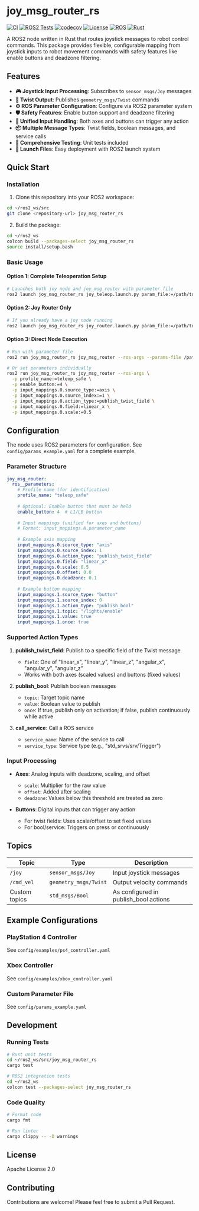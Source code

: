 # joy_msg_router_rs

[![CI](https://github.com/your-username/joy_msg_router_rs/workflows/CI/badge.svg)](https://github.com/your-username/joy_msg_router_rs/actions/workflows/ci.yml)
[![ROS2 Tests](https://github.com/your-username/joy_msg_router_rs/workflows/ROS2%20Integration%20Tests/badge.svg)](https://github.com/your-username/joy_msg_router_rs/actions/workflows/ros2-test.yml)
[![codecov](https://codecov.io/gh/your-username/joy_msg_router_rs/branch/main/graph/badge.svg)](https://codecov.io/gh/your-username/joy_msg_router_rs)
[![License](https://img.shields.io/badge/License-Apache%202.0-blue.svg)](https://opensource.org/licenses/Apache-2.0)
[![ROS](https://img.shields.io/badge/ROS-Humble-blue)](https://docs.ros.org/en/humble/)
[![Rust](https://img.shields.io/badge/Rust-1.70%2B-orange)](https://www.rust-lang.org/)

A ROS2 node written in Rust that routes joystick messages to robot control commands. This package provides flexible, configurable mapping from joystick inputs to robot movement commands with safety features like enable buttons and deadzone filtering.

## Features

- **🎮 Joystick Input Processing**: Subscribes to `sensor_msgs/Joy` messages
- **🚀 Twist Output**: Publishes `geometry_msgs/Twist` commands
- **⚙️ ROS Parameter Configuration**: Configure via ROS2 parameter system
- **🛡️ Safety Features**: Enable button support and deadzone filtering
- **🔄 Unified Input Handling**: Both axes and buttons can trigger any action
- **📦 Multiple Message Types**: Twist fields, boolean messages, and service calls
- **🧪 Comprehensive Testing**: Unit tests included
- **🚀 Launch Files**: Easy deployment with ROS2 launch system

## Quick Start

### Installation

1. Clone this repository into your ROS2 workspace:
```bash
cd ~/ros2_ws/src
git clone <repository-url> joy_msg_router_rs
```

2. Build the package:
```bash
cd ~/ros2_ws
colcon build --packages-select joy_msg_router_rs
source install/setup.bash
```

### Basic Usage

#### Option 1: Complete Teleoperation Setup
```bash
# Launches both joy node and joy_msg_router with parameter file
ros2 launch joy_msg_router_rs joy_teleop.launch.py param_file:=/path/to/params.yaml
```

#### Option 2: Joy Router Only
```bash
# If you already have a joy node running
ros2 launch joy_msg_router_rs joy_router.launch.py param_file:=/path/to/params.yaml
```

#### Option 3: Direct Node Execution
```bash
# Run with parameter file
ros2 run joy_msg_router_rs joy_msg_router --ros-args --params-file /path/to/params.yaml

# Or set parameters individually
ros2 run joy_msg_router_rs joy_msg_router --ros-args \
  -p profile_name:=teleop_safe \
  -p enable_button:=4 \
  -p input_mappings.0.source_type:=axis \
  -p input_mappings.0.source_index:=1 \
  -p input_mappings.0.action_type:=publish_twist_field \
  -p input_mappings.0.field:=linear_x \
  -p input_mappings.0.scale:=0.5
```

## Configuration

The node uses ROS2 parameters for configuration. See `config/params_example.yaml` for a complete example.

### Parameter Structure

```yaml
joy_msg_router:
  ros__parameters:
    # Profile name (for identification)
    profile_name: "teleop_safe"
    
    # Optional: Enable button that must be held
    enable_button: 4  # L1/LB button
    
    # Input mappings (unified for axes and buttons)
    # Format: input_mappings.N.parameter_name
    
    # Example axis mapping
    input_mappings.0.source_type: "axis"
    input_mappings.0.source_index: 1
    input_mappings.0.action_type: "publish_twist_field"
    input_mappings.0.field: "linear_x"
    input_mappings.0.scale: 0.5
    input_mappings.0.offset: 0.0
    input_mappings.0.deadzone: 0.1
    
    # Example button mapping
    input_mappings.1.source_type: "button"
    input_mappings.1.source_index: 0
    input_mappings.1.action_type: "publish_bool"
    input_mappings.1.topic: "/lights/enable"
    input_mappings.1.value: true
    input_mappings.1.once: true
```

### Supported Action Types

1. **publish_twist_field**: Publish to a specific field of the Twist message
   - `field`: One of "linear_x", "linear_y", "linear_z", "angular_x", "angular_y", "angular_z"
   - Works with both axes (scaled values) and buttons (fixed values)

2. **publish_bool**: Publish boolean messages
   - `topic`: Target topic name
   - `value`: Boolean value to publish
   - `once`: If true, publish only on activation; if false, publish continuously while active

3. **call_service**: Call a ROS service
   - `service_name`: Name of the service to call
   - `service_type`: Service type (e.g., "std_srvs/srv/Trigger")

### Input Processing

- **Axes**: Analog inputs with deadzone, scaling, and offset
  - `scale`: Multiplier for the raw value
  - `offset`: Added after scaling
  - `deadzone`: Values below this threshold are treated as zero

- **Buttons**: Digital inputs that can trigger any action
  - For twist fields: Uses scale/offset to set fixed values
  - For bool/service: Triggers on press or continuously

## Topics

| Topic | Type | Description |
|-------|------|-------------|
| `/joy` | `sensor_msgs/Joy` | Input joystick messages |
| `/cmd_vel` | `geometry_msgs/Twist` | Output velocity commands |
| Custom topics | `std_msgs/Bool` | As configured in publish_bool actions |

## Example Configurations

### PlayStation 4 Controller
See `config/examples/ps4_controller.yaml`

### Xbox Controller  
See `config/examples/xbox_controller.yaml`

### Custom Parameter File
See `config/params_example.yaml`

## Development

### Running Tests
```bash
# Rust unit tests
cd ~/ros2_ws/src/joy_msg_router_rs
cargo test

# ROS2 integration tests
cd ~/ros2_ws
colcon test --packages-select joy_msg_router_rs
```

### Code Quality
```bash
# Format code
cargo fmt

# Run linter
cargo clippy -- -D warnings
```

## License

Apache License 2.0

## Contributing

Contributions are welcome! Please feel free to submit a Pull Request.
